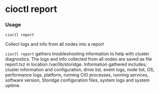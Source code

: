 # cioctl report

<h3>Usage</h3>

`cioctl report`

 Collect logs and info from all nodes into a report

`cioctl report` gathers troubleshooting information to help with cluster diagnostics. The logs and info collected from all nodes are saved as file report.txz in location /var/lib/storidge. Information gathered includes; cluster information and configuration, drive list, event logs, node list, OS, performance logs, platform, running CIO processes, running services, software version, Storidge configuration files, system logs and system uptime.
